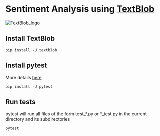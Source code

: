 # Sentiment Analysis using [TextBlob](https://textblob.readthedocs.io/en/dev/index.html)

![TextBlob_logo](https://textblob.readthedocs.io/en/dev/_static/textblob-logo.png)

## Install TextBlob

```console
pip install -U textblob
```

## Install pytest

More details [here](https://docs.pytest.org/en/latest/getting-started.html)

```console
pip install -U pytest
```

## Run tests

pytest will run all files of the form test_*.py or *_test.py in the current directory and its subdirectories

```console
pytest
```

